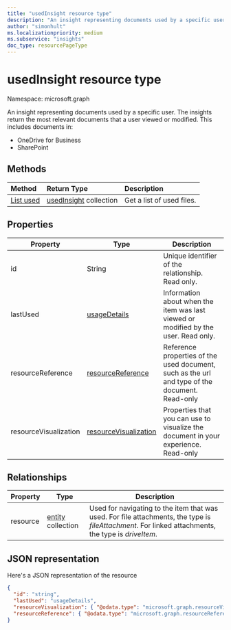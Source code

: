 ```yaml
---
title: "usedInsight resource type"
description: "An insight representing documents used by a specific user. The insights return the most relevant documents that a user viewed or modified."
author: "simonhult"
ms.localizationpriority: medium
ms.subservice: "insights"
doc_type: resourcePageType
---
```


# usedInsight resource type

Namespace: microsoft.graph

An insight representing documents used by a specific user. The insights return the most relevant documents that a user viewed or modified. This includes documents in:

- OneDrive for Business
- SharePoint

## Methods

| Method       | Return Type  |Description|
|:---------------|:--------|:----------|
|[List used](../api/insights-list-used.md) |[usedInsight](insights-used.md) collection| Get a list of used files.|

## Properties

| Property              | Type          	 		| Description  |
| -------------         |---------------	 		| -------------|
| id      				| String	 				| Unique identifier of the relationship. Read only. 	   |
| lastUsed			    | [usageDetails](insights-usagedetails.md)				| Information about when the item was last viewed or modified by the user. Read only. 	   |
| resourceReference		| [resourceReference](insights-resourcereference.md)                      | Reference properties of the used document, such as the url and type of the document. Read-only	   |
| resourceVisualization	| [resourceVisualization](insights-resourcevisualization.md)				| Properties that you can use to visualize the document in your experience. Read-only	   |

## Relationships

| Property      | Type          | Description  |
| ------------- |---------------| -------------|
| resource    	| [entity](entity.md) collection	| Used for navigating to the item that was used. For file attachments, the type is *fileAttachment*. For linked attachments, the type is *driveItem*. |

## JSON representation
Here's a JSON representation of the resource

<!-- {
  "blockType": "resource",
  "keyProperty":"id",
  "optionalProperties": [
    "resource"
  ],
  "@odata.type": "microsoft.graph.usedInsight"
}-->

```json
{
  "id": "string",
  "lastUsed": "usageDetails",
  "resourceVisualization": { "@odata.type": "microsoft.graph.resourceVisualization" },
  "resourceReference": { "@odata.type": "microsoft.graph.resourceReference" }
}
```

